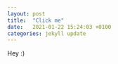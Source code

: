 ```yaml
---
layout: post
title:  "Click me"
date:   2021-01-22 15:24:03 +0100
categories: jekyll update
---
```

Hey :)
